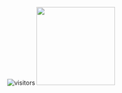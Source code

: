 ![visitors](https://visitor-badge.glitch.me/badge?page_id=page.id)
<img height="180em" src="https://github-readme-stats.vercel.app/api?username=p0t4t0sandwich&show_icons=true&hide_border=true&&count_private=true&include_all_commits=true" />
<!--START_SECTION:waka-->
<!--END_SECTION:waka-->
